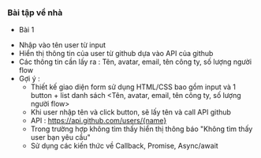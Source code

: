 ### Bài tập về nhà
+ Bài 1
- Nhập vào tên user từ input
- Hiển thị thông tin của user từ github dựa vào API của github
- Các thông tin cần lấy ra : Tên, avatar, email, tên công ty, số lượng người flow
- Gợi ý :
    + Thiết kế giao diện form sử dụng HTML/CSS bao gồm input và 1 button + list danh sách <Tên, avatar, email, tên công ty, số lượng người flow>
    + Khi user nhập tên và click button, sẽ lấy tên và call API github
    + API : https://api.github.com/users/{name}
    + Trong trường hợp không tìm thấy hiển thị thông báo "Không tìm thấy user bạn yêu cầu"
    + Sử dụng các kiến thức về Callback, Promise, Async/await
